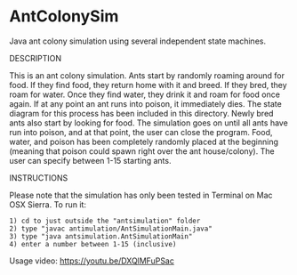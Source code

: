 # AntColonySim
Java ant colony simulation using several independent state machines.

DESCRIPTION

This is an ant colony simulation. Ants start by randomly roaming around for food. If they find food, they return home with it and breed. If they bred, they roam for water. Once they find water, they drink it and roam for food once again. If at any point an ant runs into poison, it immediately dies. The state diagram for this process has been included in this directory. Newly bred ants also start by looking for food. The simulation goes on until all ants have run into poison, and at that point, the user can close the program. Food, water, and poison has been completely randomly placed at the beginning (meaning that poison could spawn right over the ant house/colony). The user can specify between 1-15 starting ants.



INSTRUCTIONS

Please note that the simulation has only been tested in Terminal on Mac OSX Sierra. To run it:

	1) cd to just outside the "antsimulation" folder
	2) type "javac antimulation/AntSimulationMain.java"
	3) type "java antsimulation.AntSimulationMain"
	4) enter a number between 1-15 (inclusive)

Usage video: https://youtu.be/DXQlMFuPSac
